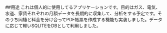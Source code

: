 ##用途
これは個人的に使用してるアプリケーションです。目的はガス、電気、水道、家賃それぞれの月額データを長期的に収集して、分析をする予定です。そのうち同棲と料金を分け合ってPDF帳票を作成する機能も実装しました。データに応じて軽いSQLITEをDBとして利用しました。
